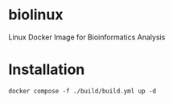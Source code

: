 # biolinux
Linux Docker Image for Bioinformatics Analysis

# Installation
`docker compose -f ./build/build.yml up -d`

